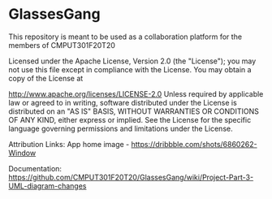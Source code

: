 # GlassesGang

This repository is meant to be used as a collaboration platform for the members of CMPUT301F20T20

Licensed under the Apache License, Version 2.0 (the "License"); you may not use this file except in compliance with the License. You may obtain a copy of the License at

http://www.apache.org/licenses/LICENSE-2.0
Unless required by applicable law or agreed to in writing, software distributed under the License is distributed on an "AS IS" BASIS, WITHOUT WARRANTIES OR CONDITIONS OF ANY KIND, either express or implied. See the License for the specific language governing permissions and limitations under the License.

Attribution Links:
App home image - https://dribbble.com/shots/6860262-Window

Documentation:
https://github.com/CMPUT301F20T20/GlassesGang/wiki/Project-Part-3-UML-diagram-changes

